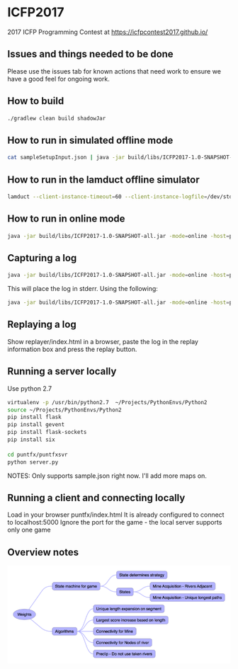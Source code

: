 # ICFP2017

2017 ICFP Programming Contest at https://icfpcontest2017.github.io/

## Issues and things needed to be done

Please use the issues tab for known actions that need work to ensure we have a good feel for ongoing work.

## How to build

```bash
./gradlew clean build shadowJar 
```
## How to run in simulated offline mode

```bash
cat sampleSetupInput.json | java -jar build/libs/ICFP2017-1.0-SNAPSHOT-all.jar 
```

## How to run in the lamduct offline simulator

```bash
lamduct --client-instance-timeout=60 --client-instance-logfile=/dev/stdout --log-level=3 --game-port=9017 ./run-offline.sh
```

## How to run in online mode

```bash
java -jar build/libs/ICFP2017-1.0-SNAPSHOT-all.jar -mode=online -host=punter.inf.ed.ac.uk -port=9004 
```

## Capturing a log

```bash
java -jar build/libs/ICFP2017-1.0-SNAPSHOT-all.jar -mode=online -host=punter.inf.ed.ac.uk -port=9009 -capture
```

This will place the log in stderr.  Using the following:

```bash
java -jar build/libs/ICFP2017-1.0-SNAPSHOT-all.jar -mode=online -host=punter.inf.ed.ac.uk -port=9009 -capture &> capture.txt
```

## Replaying a log

Show replayer/index.html in a browser, paste the log in the replay information box and press the replay button.

## Running a server locally

Use python 2.7

```bash
virtualenv -p /usr/bin/python2.7  ~/Projects/PythonEnvs/Python2
source ~/Projects/PythonEnvs/Python2
pip install flask
pip install gevent
pip install flask-sockets
pip install six

cd puntfx/puntfxsvr
python server.py
```

NOTES:
Only supports sample.json right now. I'll add more maps on.

## Running a client and connecting locally
Load in your browser puntfx/index.html
It is already configured to connect to localhost:5000
Ignore the port for the game - the local server supports only one game

## Overview notes

![Notes](Notes.png)
